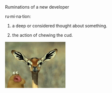 Ruminations of a new developer

ru·mi·na·tion:

1. a deep or considered thought about something.

2. the action of chewing the cud.

![ruminations](_posts/images/ruminations.gif "Adorable antelope chewing on cud")